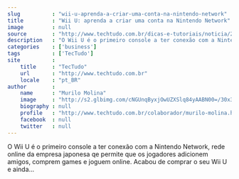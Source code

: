 ```yaml
---
slug          : "wii-u-aprenda-a-criar-uma-conta-na-nintendo-network"
title         : "Wii U: aprenda a criar uma conta na Nintendo Network"
image         : null
source        : "http://www.techtudo.com.br/dicas-e-tutoriais/noticia/2014/07/wii-u-aprenda-criar-uma-conta-na-nintendo-network.html"
description   : "O Wii U é o primeiro console a ter conexão com a Nintendo Network, rede online da empresa japonesa qe permite que os jogadores adicionem amigos, comprem games e joguem online. Acabou de comprar o seu Wii U e ainda..."
categories    : ['business']
tags          : ['TecTudo']
site          :
    title     : "TecTudo"
    url       : "http://www.techtudo.com.br"
    locale    : "pt_BR"
author        :
    name      : "Murilo Molina"
    image     : "http://s2.glbimg.com/cNGUnqByxjOwUZXSlq84yAABN00=/30x30/s2.glbimg.com/4sWfw75VFAbf0lfT7PWA7TSCN1w=/140x140/s.glbimg.com/po/tt2/f/original/2013/11/12/murilo.jpg"
    biography : null
    profile   : "http://www.techtudo.com.br/colaborador/murilo-molina.html"
    facebook  : null
    twitter   : null
---
```


O Wii U é o primeiro console a ter conexão com a Nintendo Network, rede online da empresa japonesa qe permite que os jogadores adicionem amigos, comprem games e joguem online. Acabou de comprar o seu Wii U e ainda...
